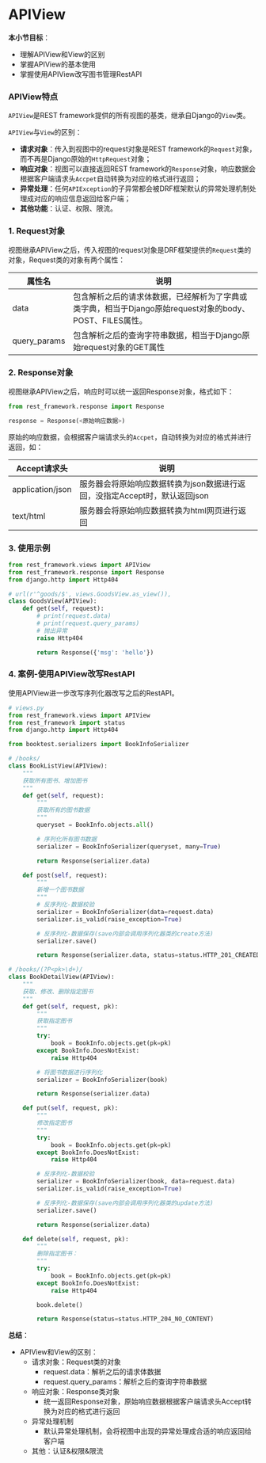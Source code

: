 # APIView

**本小节目标**：
* 理解APIView和View的区别
* 掌握APIView的基本使用
* 掌握使用APIView改写图书管理RestAPI

### APIView特点

`APIView`是REST framework提供的所有视图的基类，继承自Django的`View`类。

`APIView`与`View`的区别：

* **请求对象**：传入到视图中的request对象是REST framework的`Request`对象，而不再是Django原始的`HttpRequest`对象；
* **响应对象**：视图可以直接返回REST framework的`Response`对象，响应数据会根据客户端请求头`Accpet`自动转换为对应的格式进行返回；
* **异常处理**：任何`APIException`的子异常都会被DRF框架默认的异常处理机制处理成对应的响应信息返回给客户端；
* **其他功能**：认证、权限、限流。

### 1. Request对象

视图继承APIView之后，传入视图的request对象是DRF框架提供的`Request`类的对象，Request类的对象有两个属性：

| 属性名       | 说明                                                         |
| ------------ | ------------------------------------------------------------ |
| data         | 包含解析之后的请求体数据，已经解析为了字典或类字典，相当于Django原始request对象的body、POST、FILES属性。 |
| query_params | 包含解析之后的查询字符串数据，相当于Django原始request对象的GET属性 |

### 2. Response对象

视图继承APIView之后，响应时可以统一返回Response对象，格式如下：

```python
from rest_framework.response import Response

response = Response(<原始响应数据>)
```

原始的响应数据，会根据客户端请求头的`Accpet`，自动转换为对应的格式并进行返回，如：

| Accept请求头     | 说明                                                         |
| ---------------- | ------------------------------------------------------------ |
| application/json | 服务器会将原始响应数据转换为json数据进行返回，没指定Accept时，默认返回json |
| text/html        | 服务器会将原始响应数据转换为html网页进行返回               |

### 3. 使用示例

```python
from rest_framework.views import APIView
from rest_framework.response import Response
from django.http import Http404

# url(r'^goods/$', views.GoodsView.as_view()),
class GoodsView(APIView):
    def get(self, request):
        # print(request.data)
        # print(request.query_params)
        # 抛出异常
        raise Http404

        return Response({'msg': 'hello'})
```

### 4. 案例-使用APIView改写RestAPI

使用APIView进一步改写序列化器改写之后的RestAPI。

```python
# views.py
from rest_framework.views import APIView
from rest_framework import status
from django.http import Http404

from booktest.serializers import BookInfoSerializer

# /books/
class BookListView(APIView):
    """
    获取所有图书、增加图书
    """
    def get(self, request):
        """
        获取所有的图书数据
        """
        queryset = BookInfo.objects.all()

        # 序列化所有图书数据
        serializer = BookInfoSerializer(queryset, many=True)

        return Response(serializer.data)

    def post(self, request):
        """
        新增一个图书数据
        """
        # 反序列化-数据校验
        serializer = BookInfoSerializer(data=request.data)
        serializer.is_valid(raise_exception=True)

        # 反序列化-数据保存(save内部会调用序列化器类的create方法)
        serializer.save()

        return Response(serializer.data, status=status.HTTP_201_CREATED)

# /books/(?P<pk>\d+)/
class BookDetailView(APIView):
    """
    获取、修改、删除指定图书
    """
    def get(self, request, pk):
        """
        获取指定图书
        """
        try:
            book = BookInfo.objects.get(pk=pk)
        except BookInfo.DoesNotExist:
            raise Http404

        # 将图书数据进行序列化
        serializer = BookInfoSerializer(book)

        return Response(serializer.data)

    def put(self, request, pk):
        """
        修改指定图书
        """
        try:
            book = BookInfo.objects.get(pk=pk)
        except BookInfo.DoesNotExist:
            raise Http404

        # 反序列化-数据校验
        serializer = BookInfoSerializer(book, data=request.data)
        serializer.is_valid(raise_exception=True)

        # 反序列化-数据保存(save内部会调用序列化器类的update方法)
        serializer.save()

        return Response(serializer.data)

    def delete(self, request, pk):
        """
        删除指定图书：
        """
        try:
            book = BookInfo.objects.get(pk=pk)
        except BookInfo.DoesNotExist:
            raise Http404

        book.delete()

        return Response(status=status.HTTP_204_NO_CONTENT)
```

**总结**：
* APIView和View的区别：
  * 请求对象：Request类的对象
    * request.data：解析之后的请求体数据
    * request.query_params：解析之后的查询字符串数据
  * 响应对象：Response类对象
    * 统一返回Response对象，原始响应数据根据客户端请求头Accept转换为对应的格式进行返回
  * 异常处理机制
    * 默认异常处理机制，会将视图中出现的异常处理成合适的响应返回给客户端
  * 其他：认证&权限&限流
